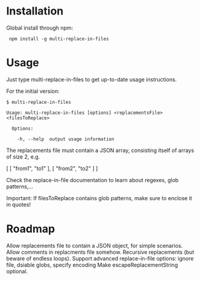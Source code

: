 # Installation
Global install through npm:

```
 npm install -g multi-replace-in-files
```


# Usage
Just type multi-replace-in-files to get up-to-date usage instructions.

For the initial version:

```
$ multi-replace-in-files

Usage: multi-replace-in-files [options] <replacementsFile> <filesToReplace>

  Options:

    -h, --help  output usage information
```

The replacements file must contain a JSON array, consisting itself of arrays of size 2, e.g.

[
    [ "from1", "to1" ],
    [ "from2", "to2" ]
]

Check the replace-in-file documentation to learn about regexes, glob patterns,...

Important: If filesToReplace contains glob patterns, make sure to enclose it in quotes!


# Roadmap

Allow replacements file to contain a JSON object, for simple scenarios.
Allow comments in replacments file somehow.
Recursive replacements (but beware of endless loops).
Support advanced replace-in-file options: ignore file, dsiable globs, specify encoding
Make escapeReplacementString optional.